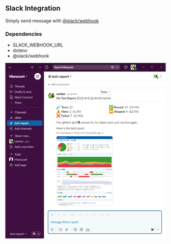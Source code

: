 ## Slack Integration
Simply send message with [@slack/webhook](https://github.com/slackapi/node-slack-sdk)

### Dependencies
- SLACK_WEBHOOK_URL
- dotenv
- @slack/webhook

![](slack.png)